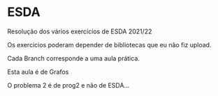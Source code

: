 # ESDA
Resolução dos vários exercícios de ESDA 2021/22

Os exercicios poderam depender de bibliotecas que eu não fiz upload.

Cada Branch corresponde a uma aula prática.

Esta aula é de Grafos

O problema 2 é de prog2 e não de ESDA...
